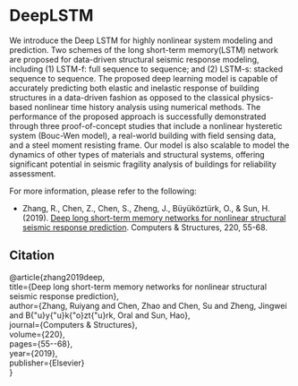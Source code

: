# DeepLSTM
We introduce the Deep LSTM for highly nonlinear system modeling and prediction. Two schemes of the long short-term memory(LSTM) network are proposed for data-driven structural seismic response modeling, including (1) LSTM-f: full sequence to sequence; and (2) LSTM-s: stacked sequence to sequence. The proposed deep learning model is capable of accurately predicting both elastic and inelastic response of building structures in a data-driven fashion as opposed to the classical physics-based nonlinear time history analysis using numerical methods. The performance of the proposed approach is successfully demonstrated through three proof-of-concept studies that include a nonlinear hysteretic system (Bouc-Wen model), a real-world building with field sensing data, and a steel moment resisting frame. Our model is also scalable to model the dynamics of other types of materials and structural systems, offering significant potential in seismic fragility analysis of buildings for reliability assessment.

For more information, please refer to the following:
* Zhang, R., Chen, Z., Chen, S., Zheng, J., Büyüköztürk, O., & Sun, H. (2019). [Deep long short-term memory networks for nonlinear structural seismic response prediction](https://doi.org/10.1016/j.compstruc.2019.05.006). Computers & Structures, 220, 55-68.

## Citation
@article{zhang2019deep,  
         title={Deep long short-term memory networks for nonlinear structural seismic response prediction},  
         author={Zhang, Ruiyang and Chen, Zhao and Chen, Su and Zheng, Jingwei and B{\"u}y{\"u}k{\"o}zt{\"u}rk, Oral and Sun, Hao},  
         journal={Computers \& Structures},  
         volume={220},  
         pages={55--68},  
         year={2019},  
         publisher={Elsevier}  
         }

